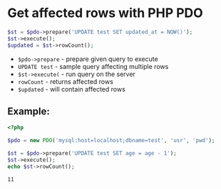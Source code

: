 # Get affected rows with PHP PDO

```php
$st = $pdo->prepare('UPDATE test SET updated_at = NOW()');
$st->execute();
$updated = $st->rowCount();
```

- `$pdo->prepare` - prepare given query to execute
- `UPDATE test` - sample query affecting multiple rows
- `$st->execute(` - run query on the server
- `rowCount` - returns affected rows
- `$updated` - will contain affected rows

## Example: 
```php
<?php

$pdo = new PDO('mysql:host=localhost;dbname=test', 'usr', 'pwd');

$st = $pdo->prepare('UPDATE test SET age = age - 1');
$st->execute();
echo $st->rowCount();
```
```
11
```

